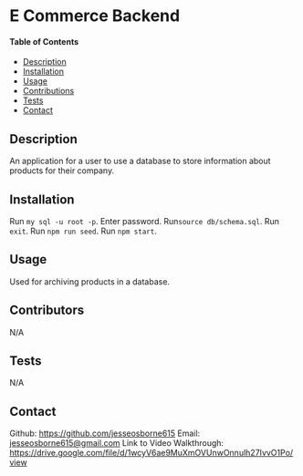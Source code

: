 # E Commerce Backend

   #### Table of Contents

  * [Description](#description)
  * [Installation](#installation)
  * [Usage](#usage)
  * [Contributions](#contributors)
  * [Tests](#tests)
  * [Contact](#contatct)

  ## Description
  An application for a user to use a database to store information about products for their company.

  ## Installation
  Run `my sql -u root -p`. Enter password. Run`source db/schema.sql`. Run `exit`. Run `npm run seed`. Run `npm start`.

  ## Usage
  Used for archiving products in a database.

  ## Contributors
  N/A

  ## Tests
  N/A

   ## Contact
  Github: https://github.com/jesseosborne615
  Email: jesseosborne615@gmail.com
  Link to Video Walkthrough: https://drive.google.com/file/d/1wcyV6ae9MuXmOVUnwOnnulh27IvvO1Po/view
